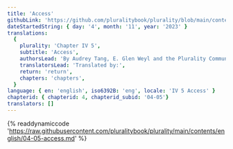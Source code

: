 ```yaml
---
title: 'Access'
githubLink: 'https://github.com/pluralitybook/plurality/blob/main/contents/english/04-05-access.md'
dateStartedString: { day: '4', month: '11', year: '2023' }
translations:
  {
    plurality: 'Chapter IV 5',
    subtitle: 'Access',
    authorsLead: 'By Audrey Tang, E. Glen Weyl and the Plurality Community',
    translatorsLead: 'Translated by:',
    return: 'return',
    chapters: 'chapters',
  }
language: { en: 'english', iso6392B: 'eng', locale: 'IV 5 Access' }
chapterid: { chapterid: 4, chapterid_subid: '04-05'}
translators: []
---
```

{% readdynamiccode 'https://raw.githubusercontent.com/pluralitybook/plurality/main/contents/english/04-05-access.md' %}
